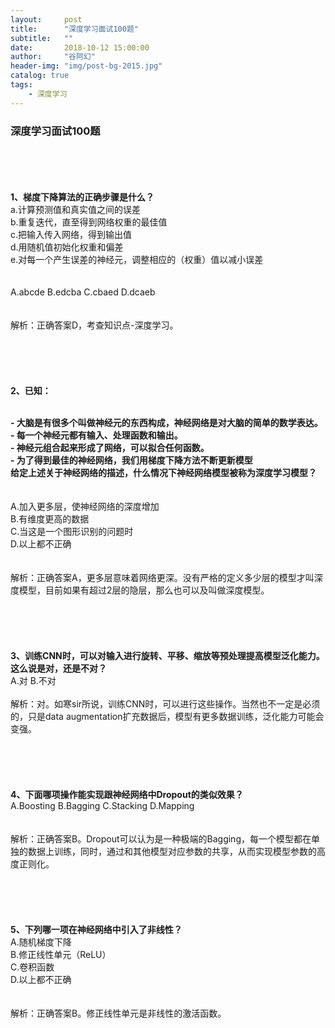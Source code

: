 ```yaml
---
layout:     post
title:      "深度学习面试100题"
subtitle:   ""
date:       2018-10-12 15:00:00
author:     "谷阿幻"
header-img: "img/post-bg-2015.jpg"
catalog: true
tags:
    - 深度学习
---
```



<h3>深度学习面试100题</h3>
<br/>
<br/>
<br/>
<br/><b>1、梯度下降算法的正确步骤是什么？</b>
<br/>a.计算预测值和真实值之间的误差
<br/>b.重复迭代，直至得到网络权重的最佳值
<br/>c.把输入传入网络，得到输出值
<br/>d.用随机值初始化权重和偏差
<br/>e.对每一个产生误差的神经元，调整相应的（权重）值以减小误差
<br/>
<br/>
<br/>A.abcde B.edcba C.cbaed D.dcaeb
<br/>
<br/>
<br/>解析：正确答案D，考查知识点-深度学习。
<br/>
<br/>
<br/>
<br/>
<br/>
<br/><b>2、已知：

<br/>- 大脑是有很多个叫做神经元的东西构成，神经网络是对大脑的简单的数学表达。
<br/>- 每一个神经元都有输入、处理函数和输出。
<br/>- 神经元组合起来形成了网络，可以拟合任何函数。
<br/>- 为了得到最佳的神经网络，我们用梯度下降方法不断更新模型
<br/>给定上述关于神经网络的描述，什么情况下神经网络模型被称为深度学习模型？</b>
<br/>
<br/>
<br/>A.加入更多层，使神经网络的深度增加
<br/>B.有维度更高的数据
<br/>C.当这是一个图形识别的问题时
<br/>D.以上都不正确
<br/>
<br/>
<br/>解析：正确答案A，更多层意味着网络更深。没有严格的定义多少层的模型才叫深度模型，目前如果有超过2层的隐层，那么也可以及叫做深度模型。
<br/>
<br/>
<br/>
<br/>
<br/>
<br/><b>3、训练CNN时，可以对输入进行旋转、平移、缩放等预处理提高模型泛化能力。这么说是对，还是不对？</b>
<br/>A.对    B.不对
<br/>
<br/>
解析：对。如寒sir所说，训练CNN时，可以进行这些操作。当然也不一定是必须的，只是data augmentation扩充数据后，模型有更多数据训练，泛化能力可能会变强。
<br/>
<br/>
<br/>
<br/>
<br/>
<br/><b>4、下面哪项操作能实现跟神经网络中Dropout的类似效果？</b>
<br/>A.Boosting    B.Bagging    C.Stacking    D.Mapping
<br/>
<br/>
<br/>解析：正确答案B。Dropout可以认为是一种极端的Bagging，每一个模型都在单独的数据上训练，同时，通过和其他模型对应参数的共享，从而实现模型参数的高度正则化。
<br/>
<br/>
<br/>
<br/>
<br/>
<br/><b>5、下列哪一项在神经网络中引入了非线性？</b>
<br/>A.随机梯度下降
<br/>B.修正线性单元（ReLU）
<br/>C.卷积函数
<br/>D.以上都不正确
<br/>
<br/>
<br/>解析：正确答案B。修正线性单元是非线性的激活函数。